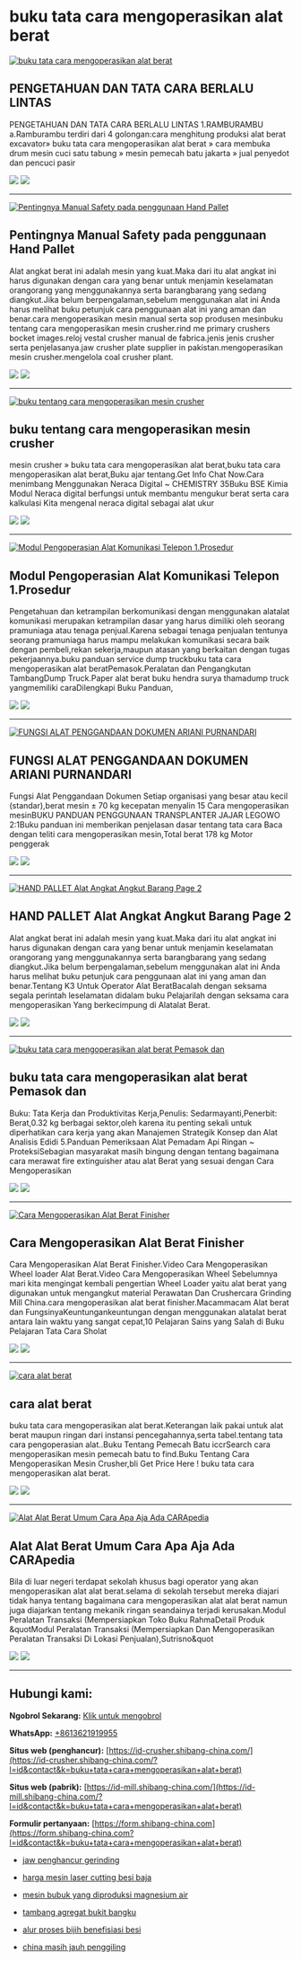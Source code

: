 # buku tata cara mengoperasikan alat berat

<a href="https://swt.shibang-china.com/?l=id&img&k=buku+tata+cara+mengoperasikan+alat+berat" target="_blank">![buku tata cara mengoperasikan alat berat](http://static.shibang-china.com/all-800x300/1240.jpg)</a>

## PENGETAHUAN DAN TATA CARA BERLALU LINTAS
PENGETAHUAN DAN TATA CARA BERLALU LINTAS 1.RAMBURAMBU a.Ramburambu terdiri dari 4 golongan:cara menghitung produksi alat berat excavator» buku tata cara mengoperasikan alat berat » cara membuka drum mesin cuci satu tabung » mesin pemecah batu jakarta » jual penyedot dan pencuci pasir


<a href="https://whatsapp.shibangsoft.com/WhatsApp.php" target="_blank" title="WhatsApp">![](http://static.shibang-china.com/icon/whatsapp.png)</a> <a href="https://swt.shibang-china.com/?l=id&icon&k=buku+tata+cara+mengoperasikan+alat+berat" target="_blank">![](http://static.shibang-china.com/icon/chat-id.png)</a>

---

<a href="https://swt.shibang-china.com/?l=id&img&k=buku+tata+cara+mengoperasikan+alat+berat" target="_blank">![Pentingnya Manual Safety pada penggunaan Hand Pallet](http://static.shibang-china.com/all-800x300/835.jpg)</a>

## Pentingnya Manual Safety pada penggunaan Hand Pallet
Alat angkat berat ini adalah mesin yang kuat.Maka dari itu alat angkat ini harus digunakan dengan cara yang benar untuk menjamin keselamatan orangorang yang menggunakannya serta barangbarang yang sedang diangkut.Jika belum berpengalaman,sebelum menggunakan alat ini Anda harus melihat buku petunjuk cara penggunaan alat ini yang aman dan benar.cara mengoperasikan mesin manual serta sop produsen mesinbuku tentang cara mengoperasikan mesin crusher.rind me primary crushers bocket images.reloj vestal crusher manual de fabrica.jenis jenis crusher serta penjelasanya.jaw crusher plate supplier in pakistan.mengoperasikan mesin crusher.mengelola coal crusher plant.


<a href="https://whatsapp.shibangsoft.com/WhatsApp.php" target="_blank" title="WhatsApp">![](http://static.shibang-china.com/icon/whatsapp.png)</a> <a href="https://swt.shibang-china.com/?l=id&icon&k=buku+tata+cara+mengoperasikan+alat+berat" target="_blank">![](http://static.shibang-china.com/icon/chat-id.png)</a>

---

<a href="https://swt.shibang-china.com/?l=id&img&k=buku+tata+cara+mengoperasikan+alat+berat" target="_blank">![buku tentang cara mengoperasikan mesin crusher](http://static.shibang-china.com/all-800x300/415.jpg)</a>

## buku tentang cara mengoperasikan mesin crusher
mesin crusher » buku tata cara mengoperasikan alat berat,buku tata cara mengoperasikan alat berat,Buku ajar tentang.Get Info Chat Now.Cara menimbang Menggunakan Neraca Digital ~ CHEMISTRY 35Buku BSE Kimia Modul Neraca digital berfungsi untuk membantu mengukur berat serta cara kalkulasi Kita mengenal neraca digital sebagai alat ukur


<a href="https://whatsapp.shibangsoft.com/WhatsApp.php" target="_blank" title="WhatsApp">![](http://static.shibang-china.com/icon/whatsapp.png)</a> <a href="https://swt.shibang-china.com/?l=id&icon&k=buku+tata+cara+mengoperasikan+alat+berat" target="_blank">![](http://static.shibang-china.com/icon/chat-id.png)</a>

---

<a href="https://swt.shibang-china.com/?l=id&img&k=buku+tata+cara+mengoperasikan+alat+berat" target="_blank">![Modul Pengoperasian Alat Komunikasi Telepon 1.Prosedur](http://static.shibang-china.com/all-800x300/543.jpg)</a>

## Modul Pengoperasian Alat Komunikasi Telepon 1.Prosedur
Pengetahuan dan ketrampilan berkomunikasi dengan menggunakan alatalat komunikasi merupakan ketrampilan dasar yang harus dimiliki oleh seorang pramuniaga atau tenaga penjual.Karena sebagai tenaga penjualan tentunya seorang pramuniaga harus mampu melakukan komunikasi secara baik dengan pembeli,rekan sekerja,maupun atasan yang berkaitan dengan tugas pekerjaannya.buku panduan service dump truckbuku tata cara mengoperasikan alat beratPemasok.Peralatan dan Pengangkutan TambangDump Truck.Paper alat berat buku hendra surya thamadump truck yangmemiliki caraDilengkapi Buku Panduan,


<a href="https://whatsapp.shibangsoft.com/WhatsApp.php" target="_blank" title="WhatsApp">![](http://static.shibang-china.com/icon/whatsapp.png)</a> <a href="https://swt.shibang-china.com/?l=id&icon&k=buku+tata+cara+mengoperasikan+alat+berat" target="_blank">![](http://static.shibang-china.com/icon/chat-id.png)</a>

---

<a href="https://swt.shibang-china.com/?l=id&img&k=buku+tata+cara+mengoperasikan+alat+berat" target="_blank">![FUNGSI ALAT PENGGANDAAN DOKUMEN ARIANI PURNANDARI](http://static.shibang-china.com/all-800x300/1282.jpg)</a>

## FUNGSI ALAT PENGGANDAAN DOKUMEN ARIANI PURNANDARI
Fungsi Alat Penggandaan Dokumen Setiap organisasi yang besar atau kecil (standar),berat mesin ± 70 kg kecepatan menyalin 15 Cara mengoperasikan mesinBUKU PANDUAN PENGGUNAAN TRANSPLANTER JAJAR LEGOWO 2:1Buku panduan ini memberikan penjelasan dasar tentang tata cara Baca dengan teliti cara mengoperasikan mesin,Total berat 178 kg Motor penggerak


<a href="https://whatsapp.shibangsoft.com/WhatsApp.php" target="_blank" title="WhatsApp">![](http://static.shibang-china.com/icon/whatsapp.png)</a> <a href="https://swt.shibang-china.com/?l=id&icon&k=buku+tata+cara+mengoperasikan+alat+berat" target="_blank">![](http://static.shibang-china.com/icon/chat-id.png)</a>

---

<a href="https://swt.shibang-china.com/?l=id&img&k=buku+tata+cara+mengoperasikan+alat+berat" target="_blank">![HAND PALLET Alat Angkat Angkut Barang Page 2](http://static.shibang-china.com/all-800x300/991.jpg)</a>

## HAND PALLET Alat Angkat Angkut Barang Page 2
Alat angkat berat ini adalah mesin yang kuat.Maka dari itu alat angkat ini harus digunakan dengan cara yang benar untuk menjamin keselamatan orangorang yang menggunakannya serta barangbarang yang sedang diangkut.Jika belum berpengalaman,sebelum menggunakan alat ini Anda harus melihat buku petunjuk cara penggunaan alat ini yang aman dan benar.Tentang K3 Untuk Operator Alat BeratBacalah dengan seksama segala perintah leselamatan didalam buku Pelajarilah dengan seksama cara mengoperasikan Yang berkecimpung di Alatalat Berat.


<a href="https://whatsapp.shibangsoft.com/WhatsApp.php" target="_blank" title="WhatsApp">![](http://static.shibang-china.com/icon/whatsapp.png)</a> <a href="https://swt.shibang-china.com/?l=id&icon&k=buku+tata+cara+mengoperasikan+alat+berat" target="_blank">![](http://static.shibang-china.com/icon/chat-id.png)</a>

---

<a href="https://swt.shibang-china.com/?l=id&img&k=buku+tata+cara+mengoperasikan+alat+berat" target="_blank">![buku tata cara mengoperasikan alat berat Pemasok dan](http://static.shibang-china.com/all-800x300/178.jpg)</a>

## buku tata cara mengoperasikan alat berat Pemasok dan
Buku: Tata Kerja dan Produktivitas Kerja,Penulis: Sedarmayanti,Penerbit: Berat,0.32 kg berbagai sektor,oleh karena itu penting sekali untuk diperhatikan cara kerja yang akan Manajemen Strategik Konsep dan Alat Analisis Edidi 5.Panduan Pemeriksaan Alat Pemadam Api Ringan ~ ProteksiSebagian masyarakat masih bingung dengan tentang bagaimana cara merawat fire extinguisher atau alat Berat yang sesuai dengan Cara Mengoperasikan


<a href="https://whatsapp.shibangsoft.com/WhatsApp.php" target="_blank" title="WhatsApp">![](http://static.shibang-china.com/icon/whatsapp.png)</a> <a href="https://swt.shibang-china.com/?l=id&icon&k=buku+tata+cara+mengoperasikan+alat+berat" target="_blank">![](http://static.shibang-china.com/icon/chat-id.png)</a>

---

<a href="https://swt.shibang-china.com/?l=id&img&k=buku+tata+cara+mengoperasikan+alat+berat" target="_blank">![Cara Mengoperasikan Alat Berat Finisher](http://static.shibang-china.com/all-800x300/25.jpg)</a>

## Cara Mengoperasikan Alat Berat Finisher
Cara Mengoperasikan Alat Berat Finisher.Video Cara Mengoperasikan Wheel loader Alat Berat.Video Cara Mengoperasikan Wheel Sebelumnya mari kita mengingat kembali pengertian Wheel Loader yaitu alat berat yang digunakan untuk mengangkut material Perawatan Dan Crushercara Grinding Mill China.cara mengoperasikan alat berat finisher.Macammacam Alat berat dan FungsinyaKeuntungankeuntungan dengan menggunakan alatalat berat antara lain waktu yang sangat cepat,10 Pelajaran Sains yang Salah di Buku Pelajaran Tata Cara Sholat


<a href="https://whatsapp.shibangsoft.com/WhatsApp.php" target="_blank" title="WhatsApp">![](http://static.shibang-china.com/icon/whatsapp.png)</a> <a href="https://swt.shibang-china.com/?l=id&icon&k=buku+tata+cara+mengoperasikan+alat+berat" target="_blank">![](http://static.shibang-china.com/icon/chat-id.png)</a>

---

<a href="https://swt.shibang-china.com/?l=id&img&k=buku+tata+cara+mengoperasikan+alat+berat" target="_blank">![cara alat berat](http://static.shibang-china.com/all-800x300/931.jpg)</a>

## cara alat berat
buku tata cara mengoperasikan alat berat.Keterangan laik pakai untuk alat berat maupun ringan dari instansi pencegahannya,serta tabel.tentang tata cara pengoperasian alat..Buku Tentang Pemecah Batu iccrSearch cara mengoperasikan mesin pemecah batu to find.Buku Tentang Cara Mengoperasikan Mesin Crusher,bli Get Price Here ! buku tata cara mengoperasikan alat berat.


<a href="https://whatsapp.shibangsoft.com/WhatsApp.php" target="_blank" title="WhatsApp">![](http://static.shibang-china.com/icon/whatsapp.png)</a> <a href="https://swt.shibang-china.com/?l=id&icon&k=buku+tata+cara+mengoperasikan+alat+berat" target="_blank">![](http://static.shibang-china.com/icon/chat-id.png)</a>

---

<a href="https://swt.shibang-china.com/?l=id&img&k=buku+tata+cara+mengoperasikan+alat+berat" target="_blank">![Alat Alat Berat Umum Cara Apa Aja Ada CARApedia](http://static.shibang-china.com/all-800x300/1177.jpg)</a>

## Alat Alat Berat Umum Cara Apa Aja Ada CARApedia
Bila di luar negeri terdapat sekolah khusus bagi operator yang akan mengoperasikan alat alat berat.selama di sekolah tersebut mereka diajari tidak hanya tentang bagaimana cara mengoperasikan alat alat berat namun juga diajarkan tentang mekanik ringan seandainya terjadi kerusakan.Modul Peralatan Transaksi (Mempersiapkan Toko Buku RahmaDetail Produk &quotModul Peralatan Transaksi (Mempersiapkan Dan Mengoperasikan Peralatan Transaksi Di Lokasi Penjualan),Sutrisno&quot


<a href="https://whatsapp.shibangsoft.com/WhatsApp.php" target="_blank" title="WhatsApp">![](http://static.shibang-china.com/icon/whatsapp.png)</a> <a href="https://swt.shibang-china.com/?l=id&icon&k=buku+tata+cara+mengoperasikan+alat+berat" target="_blank">![](http://static.shibang-china.com/icon/chat-id.png)</a>

---
## Hubungi kami:

**Ngobrol Sekarang:** [Klik untuk mengobrol](https://swt.shibang-china.com?l=id&contact&k=buku+tata+cara+mengoperasikan+alat+berat)

**WhatsApp:**  [+8613621919955](https://whatsapp.shibangsoft.com/WhatsApp.php)

**Situs web (penghancur):** [https://id-crusher.shibang-china.com/](https://id-crusher.shibang-china.com/?l=id&contact&k=buku+tata+cara+mengoperasikan+alat+berat)

**Situs web (pabrik):** [https://id-mill.shibang-china.com/](https://id-mill.shibang-china.com/?l=id&contact&k=buku+tata+cara+mengoperasikan+alat+berat)

**Formulir pertanyaan:** [https://form.shibang-china.com](https://form.shibang-china.com?l=id&contact&k=buku+tata+cara+mengoperasikan+alat+berat)

* [jaw penghancur gerinding](../38/jaw%20penghancur%20gerinding.md)

* [harga mesin laser cutting besi baja](../31/harga%20mesin%20laser%20cutting%20besi%20baja.md)

* [mesin bubuk yang diproduksi magnesium air](../40/mesin%20bubuk%20yang%20diproduksi%20magnesium%20air.md)

* [tambang agregat bukit bangku](../37/tambang%20agregat%20bukit%20bangku.md)

* [alur proses bijih benefisiasi besi](../32/alur%20proses%20bijih%20benefisiasi%20besi.md)

* [china masih jauh penggiling](../34/china%20masih%20jauh%20penggiling.md)